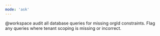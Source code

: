 ```yaml
---
mode: 'ask'
---
```

@workspace audit all database queries for missing orgId constraints. Flag any queries where tenant scoping is missing or incorrect.
